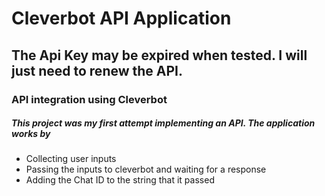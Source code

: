 # Cleverbot API Application

## The Api Key may be expired when tested. I will just need to renew the API.

### API integration using Cleverbot

##### This project was my first attempt implementing an API. The application works by
- Collecting user inputs
- Passing the inputs to cleverbot and waiting for a response
- Adding the Chat ID to the string that it passed 
